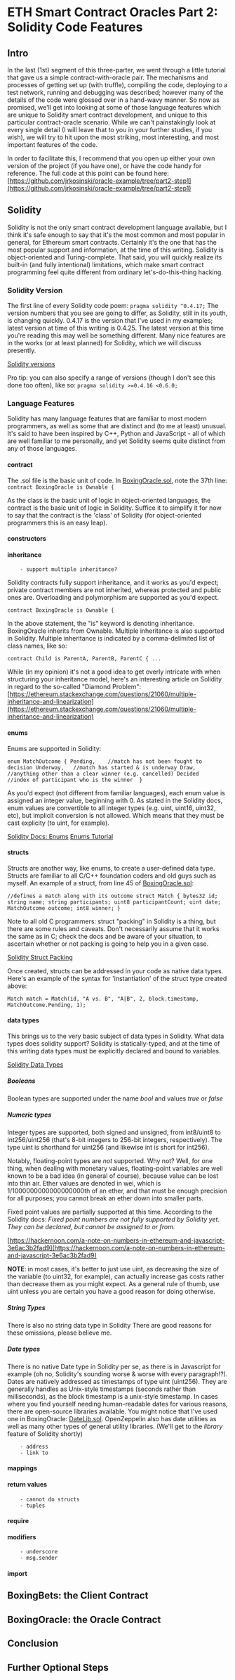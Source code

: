 # ETH Smart Contract Oracles Part 2: Solidity Code Features

## Intro 

In the last (1st) segment of this three-parter, we went through a little tutorial that gave us a simple contract-with-oracle pair. The mechanisms and processes of getting set up (with truffle), compiling the code, deploying to a test network, running and debugging was described; however many of the details of the code were glossed over in a hand-wavy manner. So now as promised, we'll get into looking at some of those language features which are unique to Solidity smart contract development, and unique to this particular contract-oracle scenario. While we can't painstakingly look at every single detail (I will leave that to you in your further studies, if you wish), we will try to hit upon the most striking, most interesting, and most important features of the code. 

In order to facilitate this, I recommend that you open up either your own version of the project (if you have one), or have the code handy for reference. The full code at this point can be found here: 
[https://github.com/jrkosinski/oracle-example/tree/part2-step1](https://github.com/jrkosinski/oracle-example/tree/part2-step1)

## Solidity 

Solidity is not the only smart contract development language available, but I think it's safe enough to say that it's the most common and most popular in general, for Ethereum smart contracts. Certainly it's the one that has the most popular support and information, at the time of this writing. Solidity is object-oriented and Turing-complete. That said, you will quickly realize its built-in (and fully intentional) limitations, which make smart contract programming feel quite different from ordinary let's-do-this-thing hacking. 

### Solidity Version 

The first line of every Solidity code poem: 
`
pragma solidity ^0.4.17;
`
The version numbers that you see are going to differ, as Solidity, still in its youth, is changing quickly. 0.4.17 is the version that I've used in my examples; latest version at time of this writing is 0.4.25. The latest version at this time you're reading this may well be something different. Many nice features are in the works (or at least planned) for Solidity, which we will discuss presently. 

[Solidity versions](https://github.com/ethereum/solidity/releases)

Pro tip: you can also specify a range of versions (though I don't see this done too often), like so:
`
pragma solidity >=0.4.16 <0.6.0;
`

### Language Features 

Solidity has many language features that are familiar to most modern programmers, as well as some that are distinct and (to me at least) unusual. It's said to have been inspired by C++, Python and JavaScript - all of which are well familiar to me personally, and yet Solidity seems quite distinct from any of those languages. 

#### contract 

The .sol file is the basic unit of code. In [BoxingOracle.sol](https://github.com/jrkosinski/oracle-example/blob/part2-step1/oracle/contracts/BoxingOracle.sol), note the 37th line:  
`
contract BoxingOracle is Ownable {
` 

As the class is the basic unit of logic in object-oriented languages, the contract is the basic unit of logic in Solidity. Suffice it to simplify it for now to say that the contract is the 'class' of Solidity (for object-oriented programmers this is an easy leap). 

#### constructors 

#### inheritance 
		- support multiple inheritance? 

Solidity contracts fully support inheritance, and it works as you'd expect; private contract members are not inherited, whereas protected and public ones are. Overloading and polymorphism are supported as you'd expect. 

`
contract BoxingOracle is Ownable {
` 

In the above statement, the "is" keyword is denoting inheritance. BoxingOracle inherits from Ownable. Multiple inheritance is also supported in Solidity. Multiple inheritance is indicated by a comma-delimited list of class names, like so: 

`
contract Child is ParentA, ParentB, ParentC {
...
`

While (in my opinion) it's not a good idea to get overly intricate with when structuring your inheritance model, here's an interesting article on Solidity in regard to the so-called "Diamond Problem": 
[https://ethereum.stackexchange.com/questions/21060/multiple-inheritance-and-linearization](https://ethereum.stackexchange.com/questions/21060/multiple-inheritance-and-linearization)

#### enums 

Enums are supported in Solidity: 

`
    enum MatchOutcome {
        Pending,    //match has not been fought to decision
        Underway,   //match has started & is underway
        Draw,       //anything other than a clear winner (e.g. cancelled)
        Decided     //index of participant who is the winner 
    }
`

As you'd expect (not different from familiar languages), each enum value is assigned an integer value, beginning with 0. As stated in the Solidity docs, enum values are convertible to all integer types (e.g. uint, uint16, uint32, etc), but implicit conversion is not allowed. Which means that they must be cast explicity (to uint, for example). 

[Solidity Docs: Enums](https://solidity.readthedocs.io/en/develop/types.html#enums)
[Enums Tutorial](https://boostlog.io/@bily809/solidity-tutorial-5-5abf43ed0814730093a2f00e) 

#### structs 

Structs are another way, like enums, to create a user-defined data type. Structs are familiar to all C/C++ foundation coders and old guys such as myself. An example of a struct, from line 45 of [BoxingOracle.sol](https://github.com/jrkosinski/oracle-example/blob/part2-step1/oracle/contracts/BoxingOracle.sol): 

`
//defines a match along with its outcome
    struct Match {
        bytes32 id;
        string name;
        string participants;
        uint8 participantCount;
        uint date; 
        MatchOutcome outcome;
        int8 winner;
    }
`

Note to all old C programmers: struct "packing" in Solidity is a thing, but there are some rules and caveats. Don't necessarily assume that it works the same as in C; check the docs and be aware of your situation, to ascertain whether or not packing is going to help you in a given case. 

[Solidity Struct Packing](https://solidity.readthedocs.io/en/v0.4.21/miscellaneous.html) 

Once created, structs can be addressed in your code as native data types. Here's an example of the syntax for 'instantiation' of the struct type created above: 

`
Match match = Match(id, "A vs. B", "A|B", 2, block.timestamp, MatchOutcome.Pending, 1); 
`

#### data types 
	
This brings us to the very basic subject of data types in Solidity. What data types does solidity support? Solidity is statically-typed, and at the time of this writing data types must be explicitly declared and bound to variables. 

[Solidity Data Types](https://solidity.readthedocs.io/en/v0.4.24/types.html)

##### Booleans 

Boolean types are supported under the name *bool* and values *true* or *false*

##### Numeric types 

Integer types are supported, both signed and unsigned, from int8/uint8 to int256/uint256 (that's 8-bit integers to 256-bit integers, respectively). The type uint is shorthand for uint256 (and likewise int is short for int256). 

Notably, floating-point types are *not* supported. Why not? Well, for one thing, when dealing with monetary values, floating-point variables are well known to be a bad idea (in general of course), because value can be lost into thin air. Ether values are denoted in wei, which is 1/1000000000000000000th of an ether, and that must be enough precision for all purposes; you cannot break an ether down into smaller parts. 

Fixed point values are partially supported at this time. According to the Solidity docs: *Fixed point numbers are not fully supported by Solidity yet. They can be declared, but cannot be assigned to or from.* 

[https://hackernoon.com/a-note-on-numbers-in-ethereum-and-javascript-3e6ac3b2fad9](https://hackernoon.com/a-note-on-numbers-in-ethereum-and-javascript-3e6ac3b2fad9)

**NOTE**: in most cases, it's better to just use uint, as decreasing the size of the variable (to uint32, for example), can actually increase gas costs rather than decrease them as you might expect. As a general rule of thumb, use uint unless you are certain you have a good reason for doing otherwise. 

##### String Types 

There is also no string data type in Solidity There are good reasons for these omissions, please believe me. 


##### Date types 

There is no native Date type in Solidity per se, as there is in Javascript for example (oh no, Solidity's sounding worse & worse with every paragraph!?). Dates are natively addressed as timestamps of type uint (uint256). They are generally handles as Unix-style timestamps (seconds rather than milliseconds), as the block timestamp is a unix-style timestamp. In cases where you find yourself needing human-readable dates for various reasons, there are open-source libraries available. You might notice that I've used one in BoxingOracle: 
[DateLib.sol](https://github.com/jrkosinski/oracle-example/blob/part2-step1/oracle/contracts/DateLib.sol). OpenZeppelin also has date utilities as well as many other types of general utility libraries. (We'll get to the *library* feature of Solidity shortly) 


		- address 
		- link to 
#### mappings 
#### return values 
		- cannot do structs 
		- tuples 
#### require 
#### modifiers 
		- underscore
		- msg.sender 

#### import 

## BoxingBets: the Client Contract 

## BoxingOracle: the Oracle Contract 

## Conclusion 

## Further Optional Steps
